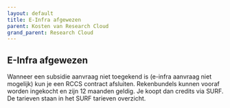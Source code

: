 ```yaml
---
layout: default
title: E-Infra afgewezen
parent: Kosten van Research Cloud
grand_parent: Research Cloud
---
```


## E-Infra afgewezen
Wanneer een subsidie aanvraag niet toegekend is (e-infra aanvraag niet mogelijk) kun je een RCCS contract afsluiten. Rekenbundels kunnen vooraf worden ingekocht en zijn 12 maanden geldig. Je koopt dan credits via SURF. De tarieven staan in het SURF tarieven overzicht.

